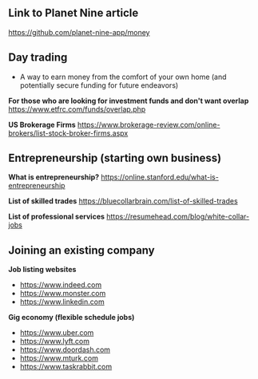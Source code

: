 ## Link to Planet Nine article
https://github.com/planet-nine-app/money

## Day trading
- A way to earn money from the comfort of your own home (and potentially secure funding for future endeavors)

**For those who are looking for investment funds and don't want overlap**
https://www.etfrc.com/funds/overlap.php

**US Brokerage Firms**
https://www.brokerage-review.com/online-brokers/list-stock-broker-firms.aspx

## Entrepreneurship (starting own business)

**What is entrepreneurship?**
https://online.stanford.edu/what-is-entrepreneurship

**List of skilled trades**
https://bluecollarbrain.com/list-of-skilled-trades

**List of professional services**
https://resumehead.com/blog/white-collar-jobs

## Joining an existing company

**Job listing websites**
- https://www.indeed.com
- https://www.monster.com
- https://www.linkedin.com

**Gig economy (flexible schedule jobs)**
- https://www.uber.com
- https://www.lyft.com
- https://www.doordash.com
- https://www.mturk.com
- https://www.taskrabbit.com
